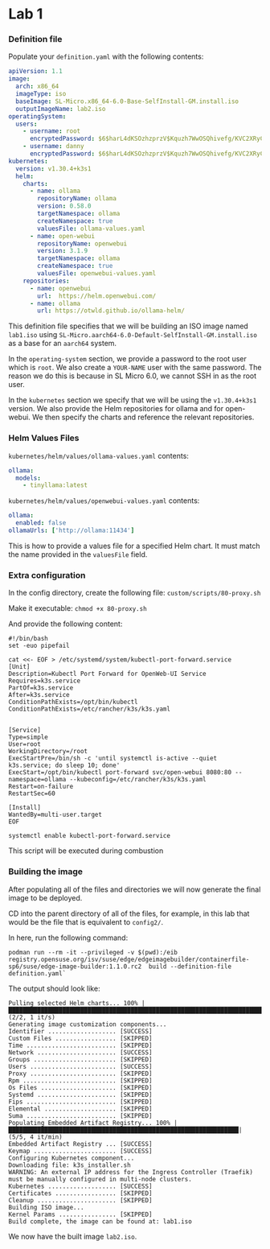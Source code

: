 # Lab 1

### Definition file
Populate your `definition.yaml` with the following contents:
```yaml
apiVersion: 1.1
image:
  arch: x86_64
  imageType: iso
  baseImage: SL-Micro.x86_64-6.0-Base-SelfInstall-GM.install.iso
  outputImageName: lab2.iso
operatingSystem:
  users:
    - username: root
      encryptedPassword: $6$harL4dKSOzhzprzV$Kquzh7WwOSQhivefg/KVC2XRyCpxG0gOoj1c97ySOPolfRWmvtY5fTQFWrTxjuEmUKYinB7A1HAH1cf3oYjjv0
    - username: danny
      encryptedPassword: $6$harL4dKSOzhzprzV$Kquzh7WwOSQhivefg/KVC2XRyCpxG0gOoj1c97ySOPolfRWmvtY5fTQFWrTxjuEmUKYinB7A1HAH1cf3oYjjv0
kubernetes:
  version: v1.30.4+k3s1
  helm:
    charts:
      - name: ollama
        repositoryName: ollama
        version: 0.58.0
        targetNamespace: ollama
        createNamespace: true
        valuesFile: ollama-values.yaml
      - name: open-webui
        repositoryName: openwebui
        version: 3.1.9
        targetNamespace: ollama
        createNamespace: true
        valuesFile: openwebui-values.yaml
    repositories:
      - name: openwebui
        url:  https://helm.openwebui.com/
      - name: ollama
        url: https://otwld.github.io/ollama-helm/
```
This definition file specifies that we will be building an ISO image named `lab1.iso` using `SL-Micro.aarch64-6.0-Default-SelfInstall-GM.install.iso` as a base for an `aarch64` system.

In the `operating-system` section, we provide a password to the root user which is `root`. We also create a `YOUR-NAME` user with the same password. The reason we do this is because in SL Micro 6.0, we cannot SSH in as the root user.

In the `kubernetes` section we specify that we will be using the `v1.30.4+k3s1` version. We also provide the Helm repositories for ollama and for open-webui. We then specify the charts and reference the relevant repositories.

### Helm Values Files

`kubernetes/helm/values/ollama-values.yaml` contents:
```yaml
ollama:
  models:
    - tinyllama:latest
```

`kubernetes/helm/values/openwebui-values.yaml` contents:
```yaml
ollama:
  enabled: false
ollamaUrls: ['http://ollama:11434']
```

This is how to provide a values file for a specified Helm chart. It must match the name provided in the `valuesFile` field.

### Extra configuration
In the config directory, create the following file:
`custom/scripts/80-proxy.sh`

Make it executable:
`chmod +x 80-proxy.sh`

And provide the following content:
```
#!/bin/bash
set -euo pipefail

cat <<- EOF > /etc/systemd/system/kubectl-port-forward.service
[Unit]
Description=Kubectl Port Forward for OpenWeb-UI Service
Requires=k3s.service
PartOf=k3s.service
After=k3s.service
ConditionPathExists=/opt/bin/kubectl
ConditionPathExists=/etc/rancher/k3s/k3s.yaml


[Service]
Type=simple
User=root
WorkingDirectory=/root
ExecStartPre=/bin/sh -c 'until systemctl is-active --quiet k3s.service; do sleep 10; done'
ExecStart=/opt/bin/kubectl port-forward svc/open-webui 8080:80 --namespace=ollama --kubeconfig=/etc/rancher/k3s/k3s.yaml
Restart=on-failure
RestartSec=60

[Install]
WantedBy=multi-user.target
EOF

systemctl enable kubectl-port-forward.service
```

This script will be executed during combustion

### Building the image

After populating all of the files and directories we will now generate the final image to be deployed.

CD into the parent directory of all of the files, for example, in this lab that would be the file that is equivalent to `config2/`.

In here, run the following command:
```
podman run --rm -it --privileged -v $(pwd):/eib registry.opensuse.org/isv/suse/edge/edgeimagebuilder/containerfile-sp6/suse/edge-image-builder:1.1.0.rc2  build --definition-file  definition.yaml`
```

The output should look like:
```
Pulling selected Helm charts... 100% |█████████████████████████████████████████████████████████████████████████████| (2/2, 1 it/s)        
Generating image customization components...
Identifier ................... [SUCCESS]
Custom Files ................. [SKIPPED]
Time ......................... [SKIPPED]
Network ...................... [SUCCESS]
Groups ....................... [SKIPPED]
Users ........................ [SUCCESS]
Proxy ........................ [SKIPPED]
Rpm .......................... [SKIPPED]
Os Files ..................... [SKIPPED]
Systemd ...................... [SKIPPED]
Fips ......................... [SKIPPED]
Elemental .................... [SKIPPED]
Suma ......................... [SKIPPED]
Populating Embedded Artifact Registry... 100% |████████████████████████████████████████████████████████████████| (5/5, 4 it/min)          
Embedded Artifact Registry ... [SUCCESS]
Keymap ....................... [SUCCESS]
Configuring Kubernetes component...
Downloading file: k3s_installer.sh
WARNING: An external IP address for the Ingress Controller (Traefik) must be manually configured in multi-node clusters.
Kubernetes ................... [SUCCESS]
Certificates ................. [SKIPPED]
Cleanup ...................... [SKIPPED]
Building ISO image...
Kernel Params ................ [SKIPPED]
Build complete, the image can be found at: lab1.iso
```

We now have the built image `lab2.iso`.